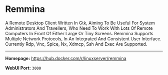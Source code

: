 # Remmina

A Remote Desktop Client Written In Gtk, Aiming To Be Useful For System Administrators And Travellers, Who Need To Work With Lots Of Remote Computers In Front Of Either Large Or Tiny Screens. Remmina Supports Multiple Network Protocols, In An Integrated And Consistent User Interface. Currently Rdp, Vnc, Spice, Nx, Xdmcp, Ssh And Exec Are Supported.

---

**Homepage:** https://hub.docker.com/r/linuxserver/remmina

**WebUI Port:** `3000`